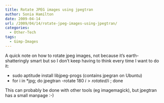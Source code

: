 ```yaml
---
title: Rotate JPEG images using jpegtran
author: Sonia Hamilton
date: 2009-04-14
url: /2009/04/14/rotate-jpeg-images-using-jpegtran/
categories:
  - Other-Tech
tags:
  - Gimp-Images
---
```

A quick note on how to rotate jpeg images, not because it&#8217;s earth-shatteringly smart but so I don&#8217;t keep having to think every time I want to do it:

<!--more-->

  * sudo aptitude install libjpeg-progs (contains jpegran on Ubuntu)
  * for i in *jpg; do jpegtran -rotate 180 $i > rotated/$i ; done

This can probably be done with other tools (eg imagemagick), but jpegtran has a small manpage :-)
